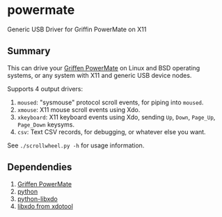 # powermate
Generic USB Driver for Griffin PowerMate on X11

## Summary
This can drive your [Griffen PowerMate](https://www.amazon.com/Griffin-Technology-NA16029-Multimedia-Controller/dp/B003VWU2WA/) on Linux and BSD operating systems, or any system with X11 and generic USB device nodes.

Supports 4 output drivers: 
1. `moused`: "sysmouse" protocol scroll events, for piping into `moused`.
2. `xmouse`: X11 mouse scroll events using Xdo.
3. `xkeyboard`: X11 keyboard events using Xdo, sending `Up`, `Down`, `Page_Up`, `Page_Down` keysyms.
4. `csv`: Text CSV records, for debugging, or whatever else you want.

See `./scrollwheel.py -h` for usage information.

## Dependendies
1. [Griffen PowerMate](https://www.amazon.com/Griffin-Technology-NA16029-Multimedia-Controller/dp/B003VWU2WA/)
2. [python](https://python.org/)
3. [python-libxdo](https://pypi.python.org/pypi/python-libxdo/)
4. [libxdo from xdotool](https://github.com/jordansissel/xdotool)
